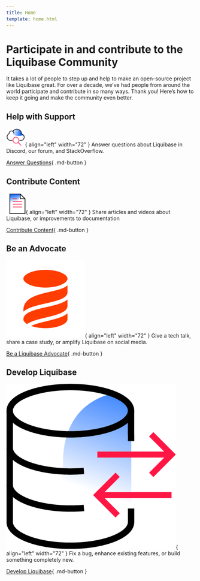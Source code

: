 ```yaml
---
title: Home
template: home.html
---
```


# Participate in and contribute to the Liquibase Community

It takes a lot of people to step up and help to make an open-source project like Liquibase great. 
For over a decade, we’ve had people from around the world participate and contribute in so many ways. Thank you! Here’s how to keep it going and make the community even better.

## Help with Support
![Image title](images/support-logo.png){ align="left" width="72" }
Answer questions about Liquibase in Discord, our forum, and StackOverflow.

[Answer Questions](answer/index.md){ .md-button }

## Contribute Content
![Image title](images/content-logo.png){ align="left" width="72" }
Share articles and videos about Liquibase, or improvements to documentation

[Contribute Content](write/index.md){ .md-button }

## Be an Advocate
![Image title](images/advocate-logo.png){ align="left" width="72" }
Give a tech talk, share a case study, or amplify Liquibase on social media.

[Be a Liquibase Advocate](advocate/index.md){ .md-button }

## Develop Liquibase
![Image title](images/develop-logo.png){ align="left" width="72" }
Fix a bug, enhance existing features, or build something completely new.

[Develop Liquibase](code/index.md){ .md-button }

